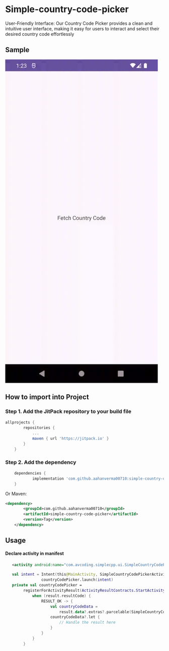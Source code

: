 # Simple-country-code-picker
User-Friendly Interface: Our Country Code Picker provides a clean and intuitive user interface, making it easy for users to interact and select their desired country code effortlessly
## Sample 
![](https://github.com/aahanverma00710/simple-country-code-picker/blob/main/art/Country%20Code.gif)
## How to import into Project

### Step 1. Add the JitPack repository to your build file
```groovy
allprojects {
		repositories {
			...
			maven { url 'https://jitpack.io' }
		}
	}
```
### Step 2. Add the dependency
```groovy
	dependencies {
	        implementation 'com.github.aahanverma00710:simple-country-code-picker:Tag'
	}
```
Or Maven:

```xml
<dependency>
	    <groupId>com.github.aahanverma00710</groupId>
	    <artifactId>simple-country-code-picker</artifactId>
	    <version>Tag</version>
	</dependency>
```
## Usage

#### Declare activity in manifest 
```xml
   <activity android:name="com.avcoding.simplecpp.ui.SimpleCountryCodePickerActivity"/>
```

```kotlin
   val intent = Intent(this@MainActivity, SimpleCountryCodePickerActivity::class.java)
                countryCodePicker.launch(intent)
   private val countryCodePicker =
        registerForActivityResult(ActivityResultContracts.StartActivityForResult()) { result ->
            when (result.resultCode) {
                RESULT_OK -> {
                    val countryCodeData =
                        result.data?.extras?.parcelable(SimpleCountryCodePickerActivity.COUNTRY_CODE_ARGS) as CountryCodeData?
                    countryCodeData?.let {
                        // Handle the result here
                    }
                }
            }
        }
```


